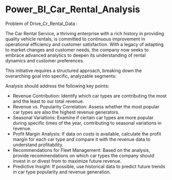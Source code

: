 # Power_BI_Car_Rental_Analysis

Problem of Drive_Cr_Rental_Data :

The Car Rental Service, a thriving enterprise with a rich history in providing quality vehicle rentals, is committed to continuous improvement in operational efficiency and customer satisfaction. With a legacy of adapting to market changes and customer needs, the company now seeks to embrace advanced analytics to deepen its understanding of rental dynamics and customer preferences.

This initiative requires a structured approach, breaking down the overarching goal into specific, analyzable segments:

Analysis should address the following key points:
- Revenue Contribution: Identify which car types are contributing the most and the least to our total revenue. 
- Revenue vs. Popularity Correlation: Assess whether the most popular car types are also the highest revenue generators.
- Seasonal Variations: Examine if certain car types are more popular during specific times of the year, contributing to seasonal variations in revenue.
- Profit Margin Analysis: If data on costs is available, calculate the profit margin for each car type and compare it with the revenue data to understand profitability.
- Recommendations for Fleet Management: Based on the analysis, provide recommendations on which car types the company should invest in or divest from to
maximize future revenue. 
- Predictive Insight: If possible, use historical data to predict future trends in car type popularity and revenue generation.
